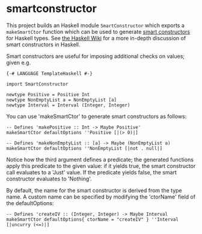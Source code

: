 smartconstructor
================

This project builds an Haskell module `SmartConstructor` which exports a
`makeSmartCtor` function which can be used to generate
[smart constructors](http://www.haskell.org/haskellwiki/SmartConstructors) for Haskell
types. See
[the Haskell Wiki](http://wiki.haskell.org/Smart_constructors) for a more in-depth
discussion of smart constructors in Haskell.

Smart constructors are useful for imposing additional checks on values;
given e.g.

    {-# LANGUAGE TemplateHaskell #-}

    import SmartConstructor

    newtype Positive = Positive Int
    newtype NonEmptyList a = NonEmptyList [a]
    newtype Interval = Interval (Integer, Integer)

You can use 'makeSmartCtor' to generate smart constructors as follows:

    -- Defines 'makePositive :: Int -> Maybe Positive'
    makeSmartCtor defaultOptions ''Positive [|(> 0)|]

    -- Defines 'makeNonEmptyList :: [a] -> Maybe (NonEmptyList a)
    makeSmartCtor defaultOptions ''NonEmptyList [|not . null|]

Notice how the third argument defines a predicate; the generated functions
apply this predicate to the given value: if it yields true, the smart
constructor call evaluates to a 'Just' value. If the predicate yields false,
the smart constructor evaluates to 'Nothing'.

By default, the name for the smart constructor is derived from the
type name. A custom name can be specified by modifying the 'ctorName'
field of the defaultOptions:

    -- Defines 'createIV :: (Integer, Integer) -> Maybe Interval
    makeSmartCtor defaultOptions{ ctorName = "createIV" } ''Interval [|uncurry (<=)|]
